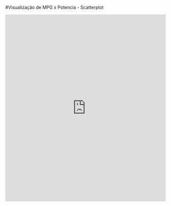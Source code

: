 #Visualização de MPG x Potencia - Scatterplot
<iframe width="100%" height="588" frameborder="0"
  src="https://observablehq.com/embed/@davisantiago/vega-lite-api-exercicios-2022?cells=scatterMPG_HP"></iframe>
